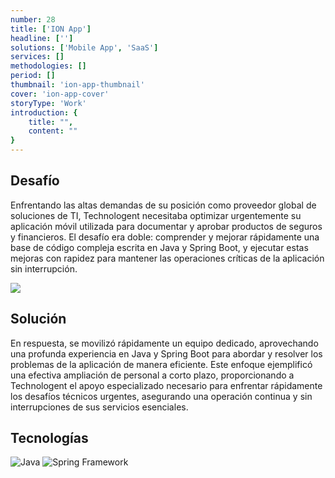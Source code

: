 ```yaml
---
number: 28
title: ['ION App']
headline: ['']
solutions: ['Mobile App', 'SaaS']
services: []
methodologies: []
period: []
thumbnail: 'ion-app-thumbnail'
cover: 'ion-app-cover'
storyType: 'Work'
introduction: {
    title: "",
    content: ""
}
---
```


## Desafío

Enfrentando las altas demandas de su posición como proveedor global de soluciones de TI, Technologent necesitaba optimizar urgentemente su aplicación móvil utilizada para documentar y aprobar productos de seguros y financieros. El desafío era doble: comprender y mejorar rápidamente una base de código compleja escrita en Java y Spring Boot, y ejecutar estas mejoras con rapidez para mantener las operaciones críticas de la aplicación sin interrupción.

![](/work/ion-app-figure-1.jpg)

## Solución

En respuesta, se movilizó rápidamente un equipo dedicado, aprovechando una profunda experiencia en Java y Spring Boot para abordar y resolver los problemas de la aplicación de manera eficiente. Este enfoque ejemplificó una efectiva ampliación de personal a corto plazo, proporcionando a Technologent el apoyo especializado necesario para enfrentar rápidamente los desafíos técnicos urgentes, asegurando una operación continua y sin interrupciones de sus servicios esenciales.

## Tecnologías

<div class="story_story__mainContent__technologies__v5XXm">
  <div class="story_story__mainContent__technologies__images__6NSg5">
    <div>
      <img loading="lazy" src="/technologies/java.svg" alt="Java"/>
      <img loading="lazy" src="/technologies/spring.svg" alt="Spring Framework"/>
    </div>
  </div>
</div>